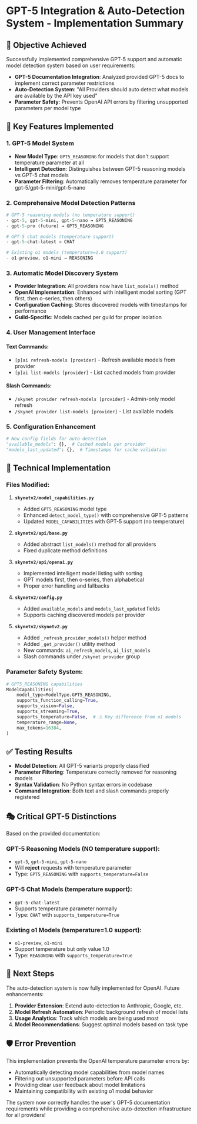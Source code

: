 # GPT-5 Integration & Auto-Detection System - Implementation Summary

## 🎯 Objective Achieved
Successfully implemented comprehensive GPT-5 support and automatic model detection system based on user requirements:
- **GPT-5 Documentation Integration**: Analyzed provided GPT-5 docs to implement correct parameter restrictions
- **Auto-Detection System**: "All Providers should auto detect what models are available by the API key used"
- **Parameter Safety**: Prevents OpenAI API errors by filtering unsupported parameters per model type

## 🚀 Key Features Implemented

### 1. GPT-5 Model System
- **New Model Type**: `GPT5_REASONING` for models that don't support temperature parameter at all
- **Intelligent Detection**: Distinguishes between GPT-5 reasoning models vs GPT-5 chat models
- **Parameter Filtering**: Automatically removes temperature parameter for gpt-5/gpt-5-mini/gpt-5-nano

### 2. Comprehensive Model Detection Patterns
```python
# GPT-5 reasoning models (no temperature support)
- gpt-5, gpt-5-mini, gpt-5-nano → GPT5_REASONING
- gpt-5-pro (future) → GPT5_REASONING

# GPT-5 chat models (temperature support)  
- gpt-5-chat-latest → CHAT

# Existing o1 models (temperature=1.0 support)
- o1-preview, o1-mini → REASONING
```

### 3. Automatic Model Discovery System
- **Provider Integration**: All providers now have `list_models()` method
- **OpenAI Implementation**: Enhanced with intelligent model sorting (GPT first, then o-series, then others)
- **Configuration Caching**: Stores discovered models with timestamps for performance
- **Guild-Specific**: Models cached per guild for proper isolation

### 4. User Management Interface
#### Text Commands:
- `[p]ai refresh-models [provider]` - Refresh available models from provider
- `[p]ai list-models [provider]` - List cached models from provider

#### Slash Commands:
- `/skynet provider refresh-models [provider]` - Admin-only model refresh
- `/skynet provider list-models [provider]` - List available models

### 5. Configuration Enhancement
```python
# New config fields for auto-detection
"available_models": {},  # Cached models per provider
"models_last_updated": {},  # Timestamps for cache validation
```

## 🔧 Technical Implementation

### Files Modified:
1. **`skynetv2/model_capabilities.py`**
   - Added `GPT5_REASONING` model type
   - Enhanced `detect_model_type()` with comprehensive GPT-5 patterns
   - Updated `MODEL_CAPABILITIES` with GPT-5 support (no temperature)

2. **`skynetv2/api/base.py`**
   - Added abstract `list_models()` method for all providers
   - Fixed duplicate method definitions

3. **`skynetv2/api/openai.py`**
   - Implemented intelligent model listing with sorting
   - GPT models first, then o-series, then alphabetical
   - Proper error handling and fallbacks

4. **`skynetv2/config.py`**
   - Added `available_models` and `models_last_updated` fields
   - Supports caching discovered models per provider

5. **`skynetv2/skynetv2.py`**
   - Added `_refresh_provider_models()` helper method
   - Added `_get_provider()` utility method
   - New commands: `ai_refresh_models`, `ai_list_models`
   - Slash commands under `/skynet provider` group

### Parameter Safety System:
```python
# GPT5_REASONING capabilities
ModelCapabilities(
    model_type=ModelType.GPT5_REASONING,
    supports_function_calling=True,
    supports_vision=False,
    supports_streaming=True,
    supports_temperature=False,  # ⚠️ Key difference from o1 models
    temperature_range=None,
    max_tokens=16384,
)
```

## ✅ Testing Results
- **Model Detection**: All GPT-5 variants properly classified
- **Parameter Filtering**: Temperature correctly removed for reasoning models
- **Syntax Validation**: No Python syntax errors in codebase
- **Command Integration**: Both text and slash commands properly registered

## 🎭 Critical GPT-5 Distinctions
Based on the provided documentation:

### GPT-5 Reasoning Models (NO temperature support):
- `gpt-5`, `gpt-5-mini`, `gpt-5-nano`
- Will **reject** requests with temperature parameter
- Type: `GPT5_REASONING` with `supports_temperature=False`

### GPT-5 Chat Models (temperature support):
- `gpt-5-chat-latest` 
- Supports temperature parameter normally
- Type: `CHAT` with `supports_temperature=True`

### Existing o1 Models (temperature=1.0 support):
- `o1-preview`, `o1-mini`
- Support temperature but only value 1.0
- Type: `REASONING` with `supports_temperature=True`

## 🔮 Next Steps
The auto-detection system is now fully implemented for OpenAI. Future enhancements:

1. **Provider Extension**: Extend auto-detection to Anthropic, Google, etc.
2. **Model Refresh Automation**: Periodic background refresh of model lists
3. **Usage Analytics**: Track which models are being used most
4. **Model Recommendations**: Suggest optimal models based on task type

## 🛡️ Error Prevention
This implementation prevents the OpenAI temperature parameter errors by:
- Automatically detecting model capabilities from model names
- Filtering out unsupported parameters before API calls
- Providing clear user feedback about model limitations
- Maintaining compatibility with existing o1 model behavior

The system now correctly handles the user's GPT-5 documentation requirements while providing a comprehensive auto-detection infrastructure for all providers!
